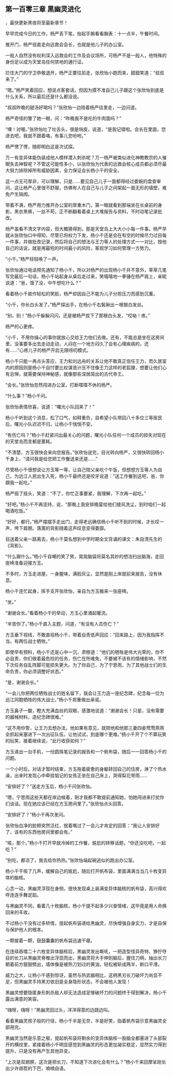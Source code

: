 ## 第一百零三章 黑幽灵进化
，最快更新黑夜将至最新章节！

早早完成今日的工作，杨严丢下笔，抬起手腕看看腕表：十一点半，午餐时间。

推开门，杨严径直走向远救会会长，也就是他儿子的办公室。

一般人自然没有权利深入远救会的工作及会议场所，可杨严不是一般人，他特殊的身份足以成为天堂岛任何禁地的通行证。

拦住大门的守卫恭敬退开，杨严正要往前走，张欣怡小跑而来，甜甜笑道：“叔叔来了。”

“嗯。”杨严笑着回应，想说点客套话，但因为摸不准自己儿子跟这个张欣怡到底是什么关系，所以最后还是什么都没说。

“叔叔昨晚的甜汤好喝吗？”张欣怡一边陪着杨严往里走，一边问道。

杨严奇怪的瞥了她一眼，问：“昨晚我不是吃的牛肉面吗？”

“噢！对喔。”张欣怡吐了吐舌头，很是俏皮，说道，“是我记错啦。会长在里面，您进去吧，我就不跟着咯，有事儿您吩咐。”

杨严愣了愣，随即明白这是次试探。

万一有变异体能伪装成他人模样潜入刺杀呢？万一杨严被类似进化神教教宗的人催眠失去神智呢？不管这可能性多小，以张欣怡为代表的远救会核心成员都必须尽最大努力排除掉所有威胁因素，全力保证会长杨小千的安全。

这一点无可厚非，可以理解，只是……要见自己儿子一面都得经过委婉的盘查审问，这让杨严心里很不舒服，仿佛有人在自己与儿子之间架起一面无形的墙壁，难免产生隔阂。

带着不满，杨严用力推开办公室的厚重木门，第一眼就看到那端坐在长桌前的身影，黑衣黑裤，一丝不苟，正不断翻看着桌上大堆报告与资料，不时动笔记录批改。

杨严虽看不清文字内容，但大概猜得到，那是天堂岛上大大小小每一件事。杨严早就从张欣怡口中得知，尽管已将权力下发，杨小千还是会在有空的时候尽力过目每一件事，并做批改记录，然后将自己的想法与王力等人的处理方式一一对比，按他自己的话说，就是用最短的时间最小的风险，客观学习如何管理一方势力。

“小千。”杨严轻轻唤了一声。

张欣怡通过电话预先通知了杨小千，所以对杨严的出现杨小千并不意外，草草几笔写完最后一句话，杨小千站起身从桌后走过来，笑嘻嘻地一拳锤在杨严肩上，亲昵说道：“爸，饿了没，中午想吃什么？”

看着杨小千故作轻松的笑脸，杨严却因自己不能为儿子分担压力而感到沉重。

“小千，你长白头发了。”杨严探出手，在杨小千右鬓揪出一根银白发丝。

“别，别！”杨小千躲躲闪闪，还是被杨严拔下了那根白头发，“哎呦！疼。”

杨严的心更疼。

“小千，不用你操心的事你就放心交给王力他们去做。还有，不能总是坐在这房间里，没事要多出去走动走动，人闷在一个地方闷久了会有心理疾病的，还有……”心疼儿子的杨严开启无限唠叨模式。

杨小千只能一再点头答应，王力和刘远舟的关系让他不敢真正信任王力，而久居室内的原因则是杨小千自忖要比权谋诡计压不住像王力这样的老狐狸，想要让他们心有忌惮，就需要保持神秘感，就像那些深居简出的古代帝王。

“会长。”张欣怡忽然闯进办公室，打断喋喋不休的杨严。

“什么事？”杨小千问。

张欣怡表情欣喜，说道：“曙光小队回来了！”

杨小千听到这个消息，松了口气，如释重负，自希望小队带回八十多位三等居民后，曙光小队迟迟不归，让杨小千惴惴不安。

“有伤亡吗？”杨小千赶紧问出最关心的问题，曙光小队任何一个成员的损失对现在的天堂岛而言都是噩耗。

“不清楚，方玉很快会来向您报告。”张欣怡说完，目光转向杨严，又很快转回杨小千身上，“请问我是给您把工作餐送来还是……”

尽管杨小千很想说让方玉等一等，让自己陪父亲吃个午饭，但想想方玉等人为自己，为远江人民出生入死，杨小千最终还是咬牙说道：“送工作餐到这吧，爸，你跟我一起吃。”

杨严摇了摇头，笑道：“不了，你忙正事要紧，我理解，下次再一起吃。”

“好吧。”杨小千不再坚持，说，“那晚上我安排晚宴给他们接风洗尘，到时咱们一起喝酒吃饭。”

“好好，都行。”杨严摆摆手走出门，走得老远确信杨小千听不到的时候，才长叹一声，垮下肩膀。落寞的背影随着这声叹息变得萎靡。

目送着父亲一路离去，杨小千莫名想到中学时期全文背诵的课文：朱自清先生的《背影》。

“什么跟什么。”杨小千自嘲的笑了笑，晃晃脑袋将莫名其妙的想法扫出脑海，走回座椅准备迎接方玉。

不多时，方玉走进屋，一身腥味，满脸灰尘，显然是刚上岸就前来报告，没有休息。

杨小千连忙起身，挥手支开张欣怡，亲自为方玉搬来一张座椅。

“坐。”

“谢谢会长。”看着杨小千的举动，方玉心里涌起暖流。

“辛苦你了。”杨小千直入主题，问道，“有没有人员伤亡？”

方玉垂下视线，不敢直视杨小千，带着自责低声回应：“回来路上，因为我指挥不当，有两位战士牺牲。”

即使早有预料，杨小千还是心中一沉，肃穆道：“他们的牺牲是伟大光荣的，你不必自责，你们做着最危险的任务，伤亡在所难免，不要被不该有的情绪影响，不然下次任务自乱阵脚可能损失更大。为了你自己，为了宁思雨，为了其他战士们的生命负责，你必须调整好状态。”

“是，谢谢会长。”

“一会儿你把两位牺牲战士的姓名留下，我会让王力造一座纪念碑，纪念每一位为远江同胞牺牲的伟大战士。”杨小千郑重做出承诺。

方玉鼻子一酸，瞪大充满血丝的双眼，感激地说道：“谢谢会长！只是，没有需要的器械材料，造纪念碑很难。”

“这不用你管，让王力去想办法，他如果有意见，就把他和他那三妻四妾莺莺燕燕全抓起来塞进下一次出征队伍，让他试试，到底哪个更难。”杨小千开了个不算玩笑的玩笑，接着继续说，“此行收获如何？”

方玉递出一台手机，一份圆珠笔记录的报告和一个帆布袋，随后一一回答杨小千的问题。

一个小时后，对话才暂时结束，方玉拖着疲惫的身躯转回自己的住房，淋了个热水澡，出来时发现心中牵挂惦记的女孩正坐在自己床上，哭得梨花带雨……

“安排好了？”送走方玉后，杨小千问张欣怡。

“嗯，宁思雨这些天都在岸边候着，刚才我都不敢提前通知她，怕她闯进来打扰你们谈话。现在她应该已经在方玉房间里了。”张欣怡点头回答。

“安排好了？”杨小千再次发问。

张欣怡白净的脸颊突然泛红，抿着嘴过了一会儿才肯定的回答：“我让人安排好了，该有的东西他房间里都会有。”

“咳，那个。”杨小千打开早就冷掉的工作餐，尴尬的转移话题，“你还没吃吧，一起吃？”

“别吃，都凉了，我去给你热热。”张欣怡端起碗逃似的跑出办公室。

杨小千干咳了几声，缓解自己的尴尬，随后打开帆布袋，里面满满当当几十枚变异体的脑核。

心念一动，黑幽灵浮现在身侧，很快发现桌上装满变异体脑核的帆布袋，高兴得欢呼连连手舞足蹈。

与黑幽灵不同，看着几十枚脑核，杨小千提不起多少兴奋情绪，这毕竟是用人命换回来的丰收。

不过杨小千没有过多矫情，提起帆布袋递给黑幽灵，尽快增强自身实力，才是自保与保护他人的根本。

一颗接着一颗，鼓鼓囊囊的帆布袋迅速干瘪。

在连续吞噬二十六枚变异体脑核后，黑幽灵发出嘶吼，一把造型怪异奇特、狰狞夺目的长刀从黑幽灵脊椎出浮现而出，黑幽灵将大手伸到脑后，握住刀柄，抽出长刀朝着前方狠狠劈出，墙体像是被热刀划过的黄油，轻松被斩成两半，断口平滑。

威力之大，让杨小千感到惊讶，虽然与热武器相比，这柄黑刃长刀破坏力尚显不足，但黑幽灵手持黑刃依旧是全身隐形状态，不会被他人发现！

黑幽灵想要隐匿身形刺杀敌人却无法造成足够破坏力的问题终于得到解决，杨小千露出满意的笑容。

“嗨呀，嗨呀！”黑幽灵回过头，洋洋得意的边跳边叫。

看着黑幽灵孩子般的行径，杨小千半是无奈，半是好笑，指着帆布袋示意黑幽灵全部用完。

黑幽灵当然是乐意之极，提起帆布袋将剩余的变异体脑核一股脑全都塞进了头部裂开的横纹里，紧接着杨小千明显感觉到黑幽灵的形态更加凝实稳定，显然实力得到提升，只是没有再产生其他异变。

“上次是双翅膀，这次是把长刀，不知道下次进化会有什么？”杨小千来回摩挲刚长出少许胡茬的下巴，喃喃自语。

